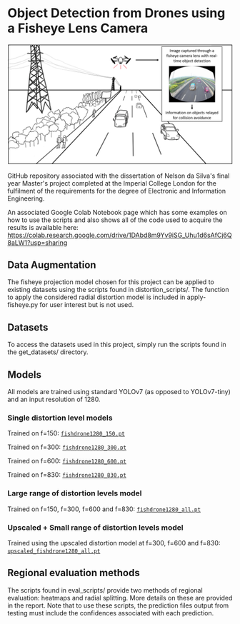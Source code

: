 # Object Detection from Drones using a Fisheye Lens Camera

![plot](image/Overview-Image.png)

GitHub repository associated with the dissertation of Nelson da Silva's final year Master's project completed at the Imperial College London for the fulfilment of the requirements for the degree of Electronic and Information Engineering.

An associated Google Colab Notebook page which has some examples on how to use the scripts and also shows all of the code used to acquire the results is available here: https://colab.research.google.com/drive/1DAbd8m9Yv9iSG_Uhu1d6sAfCj6Q8aLW1?usp=sharing

## Data Augmentation
The fisheye projection model chosen for this project can be applied to existing datasets using the scripts found in distortion_scripts/. The function to apply the considered radial distortion model is included in apply-fisheye.py for user interest but is not used.

## Datasets
To access the datasets used in this project, simply run the scripts found in the get_datasets/ directory.

## Models
All models are trained using standard YOLOv7 (as opposed to YOLOv7-tiny) and an input resolution of 1280.

### Single distortion level models
Trained on f=150: 
[`fishdrone1280_150.pt`](https://github.com/Nelson-da-Silva/yolov7_VisDrone/releases/download/Models/fishdrone1280_150.pt)

Trained on f=300:
[`fishdrone1280_300.pt`](https://github.com/Nelson-da-Silva/yolov7_VisDrone/releases/download/Models/fishdrone1280_300.pt)

Trained on f=600:
[`fishdrone1280_600.pt`](https://github.com/Nelson-da-Silva/yolov7_VisDrone/releases/download/Models/fishdrone1280_600.pt)

Trained on f=830:
[`fishdrone1280_830.pt`](https://github.com/Nelson-da-Silva/yolov7_VisDrone/releases/download/Models/fishdrone1280_830.pt)

### Large range of distortion levels model
Trained on f=150, f=300, f=600 and f=830: [`fishdrone1280_all.pt`](https://github.com/Nelson-da-Silva/yolov7_VisDrone/releases/download/Models/fishdrone1280_all.pt)

### Upscaled + Small range of distortion levels model
Trained using the upscaled distortion model at f=300, f=600 and f=830: [`upscaled_fishdrone1280_all.pt`](https://github.com/Nelson-da-Silva/yolov7_VisDrone/releases/download/Models/upscaled_fishdrone1280_all.pt)

## Regional evaluation methods
The scripts found in eval_scripts/ provide two methods of regional evaluation: heatmaps and radial splitting. More details on these are provided in the report. Note that to use these scripts, the prediction files output from testing must include the confidences associated with each prediction.